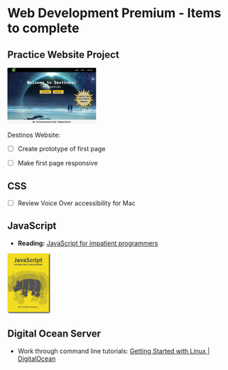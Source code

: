 # Web Development Premium - Items to complete

## Practice Website Project
<img src="/img/destinos-preview.png" width= "200">

Destinos Website:
- [ ] Create prototype of first page
- [ ] Make first page responsive 


## CSS
-  [ ] Review Voice Over accessibility for Mac


## JavaScript
- **Reading:** [JavaScript for impatient programmers](https://exploringjs.com/impatient-js/index.html)
<img src="/img/cover-impatient-prg.png" width= "100">

## Digital Ocean Server
- Work through command line tutorials: [Getting Started with Linux | DigitalOcean](https://www.digitalocean.com/community/tutorial_series/getting-started-with-linux)